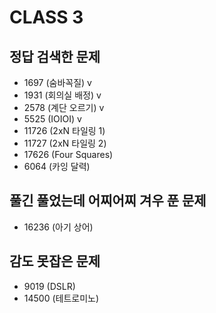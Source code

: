 # CLASS 3

## 정답 검색한 문제

-   1697 (숨바꼭질) v
-   1931 (회의실 배정) v
-   2578 (계단 오르기) v
-   5525 (IOIOI) v
-   11726 (2xN 타일링 1)
-   11727 (2xN 타일링 2)
-	17626 (Four Squares)
-	6064 (카잉 달력)

## 풀긴 풀었는데 어찌어찌 겨우 푼 문제

-   16236 (아기 상어)

## 감도 못잡은 문제

-   9019 (DSLR)
-	14500 (테트로미노)
